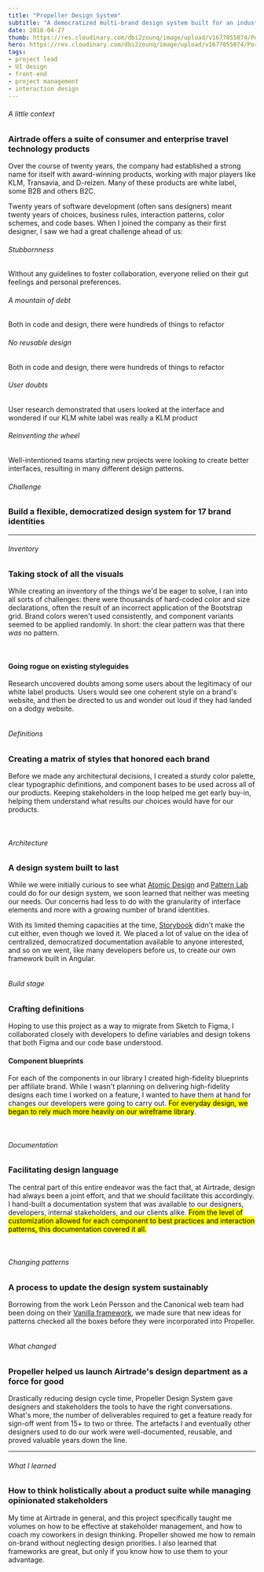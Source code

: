 ```yaml
---
title: "Propeller Design System"
subtitle: "A democratized multi-brand design system built for an industry leader in travel technology"
date: 2018-04-27
thumb: https://res.cloudinary.com/dbi2zounq/image/upload/v1677055074/Portfolio/Propeller%20Design%20System/prp-flight-card_imc3sh.png
hero: https://res.cloudinary.com/dbi2zounq/image/upload/v1677055074/Portfolio/Propeller%20Design%20System/prp-flight-card_imc3sh.png
tags: 
- project lead
- UI design 
- front-end
- project management 
- interaction design 
---
```


<!-- 
WAT NOG MIST
- Mijn rol
- Tijdbestek

 -->

###### A little context
### Airtrade offers a suite of consumer and enterprise travel technology products

Over the course of twenty years, the company had established a strong name for itself with award-winning products, working with major players like KLM, Transavia, and D-reizen. Many of these products are white label, some B2B and others B2C.

Twenty years of software development (often sans designers) meant twenty years of choices, business rules, interaction patterns, color schemes, and code bases. When I joined the company as their first designer, I saw we had a great challenge ahead of us:

<div class="hero">
<div class="row">
    <div class="col-md-6 mb-3">
        <div class="card">
            <div class="card-body">
                <h6>Stubbornness</h6>
                <p class="mb-0 small">Without any guidelines to foster collaboration, everyone relied on their gut feelings and personal preferences.</p>
            </div>
        </div>
        <div class="card mt-4">
            <div class="card-body">
                <h6>A mountain of debt</h6>
                <p class="mb-0 small">Both in code and design, there were hundreds of things to refactor</p>
            </div>
        </div>
        <div class="card mt-4">
            <div class="card-body">
                <h6>No reusable design</h6>
                <p class="mb-0 small">Both in code and design, there were hundreds of things to refactor</p>
            </div>
        </div> 
    </div>
    <div class="col-md-6 mb-3"> 
        <div class="card">
            <div class="card-body">
                <h6>User doubts</h6>
                <p class="mb-0 small">User research demonstrated that users looked at the interface and wondered if our KLM white label was really a KLM product</p>
            </div>
        </div>
        <div class="card mt-4">
            <div class="card-body">
                <h6>Reinventing the wheel</h6>
                <p class="mb-0 small">Well-intentioned teams starting new projects were looking to create better interfaces, resulting in many different design patterns.</p>
            </div>
        </div>
    </div>
</div>
</div>

###### Challenge
### Build a flexible, democratized design system for 17 brand identities 

---

###### Inventory
### Taking stock of all the visuals

While creating an inventory of the things we'd be eager to solve, I ran into all sorts of challenges: there were thousands of hard-coded color and size declarations, often the result of an incorrect application of the Bootstrap grid. Brand colors weren't used consistently, and component variants seemed to be applied randomly. In short: the clear pattern was that there _was_ no pattern.

<div class="hero">
    <img src="https://res.cloudinary.com/dbi2zounq/image/upload/v1677055074/Portfolio/Propeller%20Design%20System/prp-specificity_ptufc2.png" alt=""> 
    <img src="https://res.cloudinary.com/dbi2zounq/image/upload/v1677055074/Portfolio/Propeller%20Design%20System/prp-hard-coded-colors_uwx76e.png" alt="" class="mt-5"> 
    <img src="https://res.cloudinary.com/dbi2zounq/image/upload/v1677055074/Portfolio/Propeller%20Design%20System/prp-antipatterns_g3vtmm.png" alt="" class="mt-5"> 
</div>

#### Going rogue on existing styleguides
Research uncovered doubts among some users about the legitimacy of our white label products. Users would see one coherent style on a brand's website, and then be directed to us and wonder out loud if they had landed on a dodgy website.

<div class="hero">
    <img src="https://res.cloudinary.com/dbi2zounq/image/upload/v1677055075/Portfolio/Propeller%20Design%20System/prp-us-vs-them_p1sobb.png" alt=""> 
</div>

###### Definitions
### Creating a matrix of styles that honored each brand

Before we made any architectural decisions, I created a sturdy color palette, clear typographic definitions, and component bases to be used across all of our products. Keeping stakeholders in the loop helped me get early buy-in, helping them understand what results our choices would have for our products.

<div class="hero">
    <img src="https://res.cloudinary.com/dbi2zounq/image/upload/v1677055074/Portfolio/Propeller%20Design%20System/prp-color-variables_emltnr.png" alt=""> 
    <img src="https://res.cloudinary.com/dbi2zounq/image/upload/v1677055074/Portfolio/Propeller%20Design%20System/prp-typography_llgt4k.png" alt="" class="mt-5"> 
    <img src="https://res.cloudinary.com/dbi2zounq/image/upload/v1677066941/Portfolio/Propeller%20Design%20System/prp-component-base_1_xiukkw.png" alt="" class="mt-5"> 
</div>
 
###### Architecture
### A design system built to last
While we were initially curious to see what [Atomic Design](https://bradfrost.com/blog/post/atomic-web-design/) and [Pattern Lab](https://patternlab.io/) could do for our design system, we soon learned that neither was meeting our needs. Our concerns had less to do with the granularity of interface elements and more with a growing number of brand identities.

With its limited theming capacities at the time, [Storybook](https://storybook.js.org/) didn't make the cut either, even though we loved it. We placed a lot of value on the idea of centralized, democratized documentation available to anyone interested, and so on we went, like many developers before us, to create our own framework built in Angular.

<div class="hero">
    <img src="https://res.cloudinary.com/dbi2zounq/image/upload/v1677055073/Portfolio/Propeller%20Design%20System/prp-architecture_jkvtql.png" alt=""> 
</div>
 
###### Build stage
### Crafting definitions
Hoping to use this project as a way to migrate from Sketch to Figma, I collaborated closely with developers to define variables and design tokens that both Figma and our code base understood. 

#### Component blueprints
For each of the components in our library I created high-fidelity blueprints per affiliate brand. While I wasn't planning on delivering high-fidelity designs each time I worked on a feature, I wanted to have them at hand for changes our developers were going to carry out. <mark>For everyday design, we began to rely much more heavily on our wireframe library</mark>.

<div class="hero">
    <img src="https://res.cloudinary.com/dbi2zounq/image/upload/v1677055074/Portfolio/Propeller%20Design%20System/prp-themed-components_vvoxr3.png" alt=""> 
    <img src="https://res.cloudinary.com/dbi2zounq/image/upload/v1677055074/Portfolio/Propeller%20Design%20System/prp-flight-card_imc3sh.png" class="mt-5" alt=""> 
</div> 

###### Documentation
### Facilitating design language
The central part of this entire endeavor was the fact that, at Airtrade, design had always been a joint effort, and that we should facilitate this accordingly. I hand-built a documentation system that was available to our designers, developers, internal stakeholders, and our clients alike. <mark>From the level of customization allowed for each component to best practices and interaction patterns, this documentation covered it all.</mark>

<div class="hero">
    <img src="https://res.cloudinary.com/dbi2zounq/image/upload/v1677055074/Portfolio/Propeller%20Design%20System/prp-docs-welcome_swroyy.png" class="border" alt=""> 
    <img src="https://res.cloudinary.com/dbi2zounq/image/upload/v1677055073/Portfolio/Propeller%20Design%20System/prp-docs-colors_k4lhsh.png" alt="" class="mt-5 border"> 
    <img src="https://res.cloudinary.com/dbi2zounq/image/upload/v1677055073/Portfolio/Propeller%20Design%20System/prp-docs-design-tokens_ktbxmu.png" alt="" class="mt-5 border"> 
</div>

###### Changing patterns
### A process to update the design system sustainably
Borrowing from the work León Persson and the Canonical web team had been doing on their [Vanilla framework](https://vanillaframework.io/), we made sure that new ideas for patterns checked all the boxes before they were incorporated into Propeller.

<div class="hero">
    <img src="https://res.cloudinary.com/dbi2zounq/image/upload/v1677055074/Portfolio/Propeller%20Design%20System/prp-vanilla_ie3jo2.png" class="border" alt=""> 
</div>

###### What changed
### Propeller helped us launch Airtrade's design department as a force for good
Drastically reducing design cycle time, Propeller Design System gave designers and stakeholders the tools to have the right conversations. What's more, the number of deliverables required to get a feature ready for sign-off went from 15+ to two or three. The artefacts I and eventually other designers used to do our work were well-documented, reusable, and proved valuable years down the line.

---

###### What I learned
### How to think holistically about a product suite while managing opinionated stakeholders
My time at Airtrade in general, and this project specifically taught me volumes on how to be effective at stakeholder management, and how to coach my coworkers in design thinking. Propeller showed me how to remain on-brand without neglecting design priorities. I also learned that frameworks are great, but only if you know how to use them to your advantage.